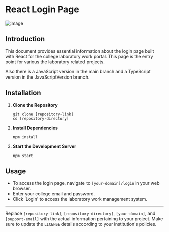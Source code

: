 # React Login Page 

![image](https://github.com/EmircanKartal/React-Login-Page/assets/88210656/a05bdb14-c429-4df5-be1e-a001ee3e9574)

## Introduction

This document provides essential information about the login page built with React for the college laboratory work portal. This page is the entry point for various the laboratory related projects.

Also there is a JavaScript version in the main branch and a TypeScript version in the JavaScriptVersion branch.

## Installation

1. **Clone the Repository**
   ```
   git clone [repository-link]
   cd [repository-directory]
   ```
2. **Install Dependencies**
   ```
   npm install
   ```
3. **Start the Development Server**
   ```
   npm start
   ```

## Usage

- To access the login page, navigate to `[your-domain]/login` in your web browser.
- Enter your college email and password.
- Click 'Login' to access the laboratory work management system.

---

Replace `[repository-link]`, `[repository-directory]`, `[your-domain]`, and `[support-email]` with the actual information pertaining to your project. Make sure to update the `LICENSE` details according to your institution's policies.

